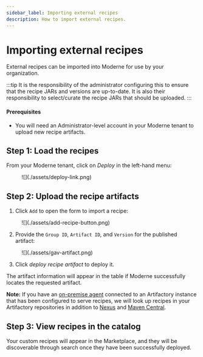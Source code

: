 ```yaml
---
sidebar_label: Importing external recipes
description: How to import external recipes.
---
```


# Importing external recipes

External recipes can be imported into Moderne for use by your organization.

:::tip
It is the responsibility of the administrator configuring this to ensure that the recipe JARs and versions are up-to-date. It is also their responsibility to select/curate the recipe JARs that should be uploaded.
:::

#### Prerequisites

* You will need an Administrator-level account in your Moderne tenant to upload new recipe artifacts.

## Step 1: Load the recipes

From your Moderne tenant, click on _Deploy_ in the left-hand menu:

<figure>
  ![](./assets/deploy-link.png)
  <figcaption></figcaption>
</figure>

## Step 2: Upload the recipe artifacts

1. Click `Add` to open the form to import a recipe:

<figure>
  ![](./assets/add-recipe-button.png)
  <figcaption></figcaption>
</figure>

2. Provide the `Group ID`, `Artifact ID`, and `Version` for the published artifact:

<figure>
  ![](./assets/gav-artifact.png)
  <figcaption></figcaption>
</figure>

3. Click _deploy recipe artifact_ to deploy it.

The artifact information will appear in the table if Moderne successfully locates the requested artifact.

**Note:** If you have an [on-premise agent](./agent-configuration/agent-config.md) connected to an Artifactory instance that has been configured to serve recipes, we will look up recipes in your Artifactory repositories in addition to [Nexus](https://oss.sonatype.org/) and [Maven Central](https://search.maven.org/).

## Step 3: View recipes in the catalog

Your custom recipes will appear in the Marketplace, and they will be discoverable through search once they have been successfully deployed.
